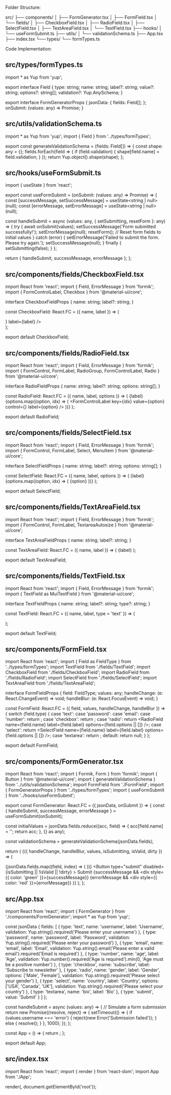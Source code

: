 Folder Structure:

src/
├── components/
│   ├── FormGenerator.tsx
│   ├── FormField.tsx
│   └── fields/
│       ├── CheckboxField.tsx
│       ├── RadioField.tsx
│       ├── SelectField.tsx
│       ├── TextAreaField.tsx
│       └── TextField.tsx
├── hooks/
│   └── useFormSubmit.ts
├── utils/
│   └── validationSchema.ts
├── App.tsx
├── index.tsx
└── types/
    └── formTypes.ts

Code Implementation:

src/types/formTypes.ts
----------------------
import * as Yup from 'yup';

export interface Field {
  type: string;
  name: string;
  label?: string;
  value?: string;
  options?: string[];
  validation?: Yup.AnySchema;
}

export interface FormGeneratorProps {
  jsonData: {
    fields: Field[];
  };
  onSubmit: (values: any) => Promise<void>;
}

src/utils/validationSchema.ts
-----------------------------
import * as Yup from 'yup';
import { Field } from '../types/formTypes';

export const generateValidationSchema = (fields: Field[]) => {
  const shape: any = {};
  fields.forEach(field => {
    if (field.validation) {
      shape[field.name] = field.validation;
    }
  });
  return Yup.object().shape(shape);
};

src/hooks/useFormSubmit.ts
--------------------------
import { useState } from 'react';

export const useFormSubmit = (onSubmit: (values: any) => Promise<void>) => {
  const [successMessage, setSuccessMessage] = useState<string | null>(null);
  const [errorMessage, setErrorMessage] = useState<string | null>(null);

  const handleSubmit = async (values: any, { setSubmitting, resetForm }: any) => {
    try {
      await onSubmit(values);
      setSuccessMessage('Form submitted successfully!');
      setErrorMessage(null);
      resetForm(); // Reset form fields to initial values
    } catch (error) {
      setErrorMessage('Failed to submit the form. Please try again.');
      setSuccessMessage(null);
    } finally {
      setSubmitting(false);
    }
  };

  return { handleSubmit, successMessage, errorMessage };
};

src/components/fields/CheckboxField.tsx
---------------------------------------
import React from 'react';
import { Field, ErrorMessage } from 'formik';
import { FormControlLabel, Checkbox } from '@material-ui/core';

interface CheckboxFieldProps {
  name: string;
  label?: string;
}

const CheckboxField: React.FC<CheckboxFieldProps> = ({ name, label }) => (
  <div>
    <FormControlLabel
      control={<Field name={name} type="checkbox" as={Checkbox} />}
      label={label}
    />
    <ErrorMessage name={name} component="div" />
  </div>
);

export default CheckboxField;

src/components/fields/RadioField.tsx
------------------------------------
import React from 'react';
import { Field, ErrorMessage } from 'formik';
import { FormControl, FormLabel, RadioGroup, FormControlLabel, Radio } from '@material-ui/core';

interface RadioFieldProps {
  name: string;
  label?: string;
  options: string[];
}

const RadioField: React.FC<RadioFieldProps> = ({ name, label, options }) => (
  <FormControl component="fieldset">
    <FormLabel component="legend">{label}</FormLabel>
    <Field name={name} as={RadioGroup}>
      {options.map((option, idx) => (
        <FormControlLabel key={idx} value={option} control={<Radio />} label={option} />
      ))}
    </Field>
    <ErrorMessage name={name} component="div" />
  </FormControl>
);

export default RadioField;

src/components/fields/SelectField.tsx
-------------------------------------
import React from 'react';
import { Field, ErrorMessage } from 'formik';
import { FormControl, FormLabel, Select, MenuItem } from '@material-ui/core';

interface SelectFieldProps {
  name: string;
  label?: string;
  options: string[];
}

const SelectField: React.FC<SelectFieldProps> = ({ name, label, options }) => (
  <FormControl>
    <FormLabel>{label}</FormLabel>
    <Field name={name} as={Select}>
      {options.map((option, idx) => (
        <MenuItem key={idx} value={option}>{option}</MenuItem>
      ))}
    </Field>
    <ErrorMessage name={name} component="div" />
  </FormControl>
);

export default SelectField;

src/components/fields/TextAreaField.tsx
---------------------------------------
import React from 'react';
import { Field, ErrorMessage } from 'formik';
import { FormControl, FormLabel, TextareaAutosize } from '@material-ui/core';

interface TextAreaFieldProps {
  name: string;
  label?: string;
}

const TextAreaField: React.FC<TextAreaFieldProps> = ({ name, label }) => (
  <FormControl>
    <FormLabel>{label}</FormLabel>
    <Field name={name} as={TextareaAutosize} />
    <ErrorMessage name={name} component="div" />
  </FormControl>
);

export default TextAreaField;

src/components/fields/TextField.tsx
-----------------------------------
import React from 'react';
import { Field, ErrorMessage } from 'formik';
import { TextField as MuiTextField } from '@material-ui/core';

interface TextFieldProps {
  name: string;
  label?: string;
  type?: string;
}

const TextField: React.FC<TextFieldProps> = ({ name, label, type = 'text' }) => (
  <div>
    <Field name={name} as={MuiTextField} label={label} type={type} />
    <ErrorMessage name={name} component="div" />
  </div>
);

export default TextField;

src/components/FormField.tsx
----------------------------
import React from 'react';
import { Field as FieldType } from '../types/formTypes';
import TextField from './fields/TextField';
import CheckboxField from './fields/CheckboxField';
import RadioField from './fields/RadioField';
import SelectField from './fields/SelectField';
import TextAreaField from './fields/TextAreaField';

interface FormFieldProps {
  field: FieldType;
  values: any;
  handleChange: (e: React.ChangeEvent<any>) => void;
  handleBlur: (e: React.FocusEvent<any>) => void;
}

const FormField: React.FC<FormFieldProps> = ({ field, values, handleChange, handleBlur }) => {
  switch (field.type) {
    case 'text':
    case 'password':
    case 'email':
    case 'number':
      return <TextField name={field.name} label={field.label} type={field.type} />;
    case 'checkbox':
      return <CheckboxField name={field.name} label={field.label} />;
    case 'radio':
      return <RadioField name={field.name} label={field.label} options={field.options || []} />;
    case 'select':
      return <SelectField name={field.name} label={field.label} options={field.options || []} />;
    case 'textarea':
      return <TextAreaField name={field.name} label={field.label} />;
    default:
      return null;
  }
};

export default FormField;

src/components/FormGenerator.tsx
--------------------------------
import React from 'react';
import { Formik, Form } from 'formik';
import { Button } from '@material-ui/core';
import { generateValidationSchema } from '../utils/validationSchema';
import FormField from './FormField';
import { FormGeneratorProps } from '../types/formTypes';
import { useFormSubmit } from '../hooks/useFormSubmit';

export const FormGenerator: React.FC<FormGeneratorProps> = ({ jsonData, onSubmit }) => {
  const { handleSubmit, successMessage, errorMessage } = useFormSubmit(onSubmit);

  const initialValues = jsonData.fields.reduce((acc, field) => {
    acc[field.name] = '';
    return acc;
  }, {} as any);

  const validationSchema = generateValidationSchema(jsonData.fields);

  return (
    <Formik
      initialValues={initialValues}
      validationSchema={validationSchema}
      onSubmit={handleSubmit}
    >
      {({ handleChange, handleBlur, values, isSubmitting, isValid, dirty }) => (
        <Form>
          {jsonData.fields.map((field, index) => (
            <FormField
              key={index}
              field={field}
              values={values}
              handleChange={handleChange}
              handleBlur={handleBlur}
            />
          ))}
          <Button
            type="submit"
            disabled={isSubmitting || !isValid || !dirty}
          >
            Submit
          </Button>
          {successMessage && <div style={{ color: 'green' }}>{successMessage}</div>}
          {errorMessage && <div style={{ color: 'red' }}>{errorMessage}</div>}
        </Form>
      )}
    </Formik>
  );
};

src/App.tsx
-----------
import React from 'react';
import { FormGenerator } from './components/FormGenerator';
import * as Yup from 'yup';

const jsonData {
  fields: [
    { type: 'text', name: 'username', label: 'Username', validation: Yup.string().required('Please enter your username') },
    { type: 'password', name: 'password', label: 'Password', validation: Yup.string().required('Please enter your password') },
    { type: 'email', name: 'email', label: 'Email', validation: Yup.string().email('Please enter a valid email').required('Email is required') },
    { type: 'number', name: 'age', label: 'Age', validation: Yup.number().required('Age is required').min(0, 'Age must be a positive number') },
    { type: 'checkbox', name: 'subscribe', label: 'Subscribe to newsletter' },
    { type: 'radio', name: 'gender', label: 'Gender', options: ['Male', 'Female'], validation: Yup.string().required('Please select your gender') },
    { type: 'select', name: 'country', label: 'Country', options: ['USA', 'Canada', 'UK'], validation: Yup.string().required('Please select your country') },
    { type: 'textarea', name: 'bio', label: 'Bio' },
    { type: 'submit', value: 'Submit' }
  ]
};

const handleSubmit = async (values: any) => {
  // Simulate a form submission
  return new Promise((resolve, reject) => {
    setTimeout(() => {
      if (values.username === 'error') {
        reject(new Error('Submission failed'));
      } else {
        resolve();
      }
    }, 1000);
  });
};

const App = () => {
  return <FormGenerator jsonData={jsonData} onSubmit={handleSubmit} />;
};

export default App;

src/index.tsx
-------------
import React from 'react';
import { render } from 'react-dom';
import App from './App';

render(<App />, document.getElementById('root'));
